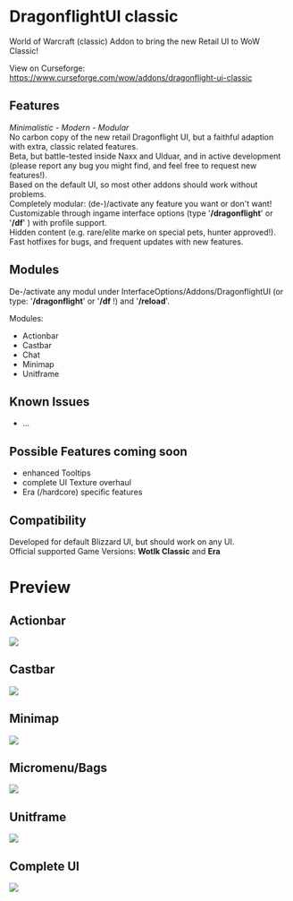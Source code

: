 # DragonflightUI classic 
World of Warcraft (classic) Addon to bring the new Retail UI to WoW Classic!

View on Curseforge: https://www.curseforge.com/wow/addons/dragonflight-ui-classic


## Features
_Minimalistic - Modern - Modular_\
No carbon copy of the new retail Dragonflight UI, but a faithful adaption with extra, classic related features.\
Beta, but battle-tested inside Naxx and Ulduar, and in active development (please report any bug you might find, and feel free to request new features!).\
Based on the default UI, so most other addons should work without problems.\
Completely modular: (de-)/activate any feature you want or don't want! \
Customizable through ingame interface options (type '**/dragonflight**' or '**/df**' ) with profile support. \
Hidden content (e.g. rare/elite marke on special pets, hunter approved!).\
Fast hotfixes for bugs, and frequent updates with new features.

## Modules
De-/activate any modul under InterfaceOptions/Addons/DragonflightUI (or type: '**/dragonflight**' or '**/df** !) and '**/reload**'.

Modules: 
* Actionbar
* Castbar
* Chat
* Minimap
* Unitframe

## Known Issues
* ...

## Possible Features coming soon
* enhanced Tooltips
* complete UI Texture overhaul
* Era (/hardcore) specific features
## Compatibility
Developed for default Blizzard UI, but should work on any UI.\
Official supported Game Versions: **Wotlk Classic** and **Era**

# Preview

## Actionbar
![](<Screenshots/v2/Actionbar.png>)

## Castbar
![](<Screenshots/v2/Castbar.png>)

## Minimap
![](<Screenshots/v2/Minimap.png>)

## Micromenu/Bags
![](<Screenshots/v2/MicroMenu-Bag.png>)

## Unitframe
![](<Screenshots/v2/Unitframe.png>)

## Complete UI
![](<Screenshots/v2/CompleteUI.png>)

